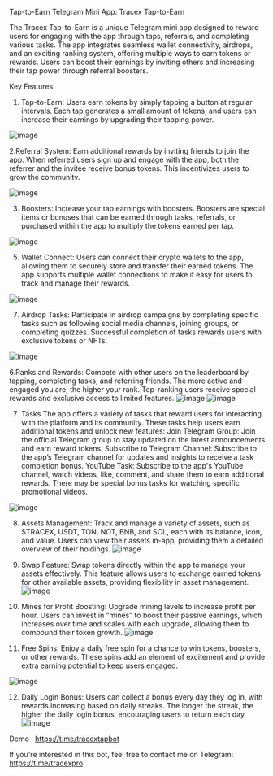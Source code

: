 Tap-to-Earn Telegram Mini App: Tracex Tap-to-Earn

The Tracex Tap-to-Earn is a unique Telegram mini app designed to reward users for engaging with the app through taps, referrals, and completing various tasks. The app integrates seamless wallet connectivity, airdrops, and an exciting ranking system, offering multiple ways to earn tokens or rewards. Users can boost their earnings by inviting others and increasing their tap power through referral boosters.

Key Features:

1. Tap-to-Earn:
Users earn tokens by simply tapping a button at regular intervals. Each tap generates a small amount of tokens, and users can increase their earnings by upgrading their tapping power.

![image](https://github.com/user-attachments/assets/d14c1818-f7d9-47bf-8d39-0c86ee9e0a1a)

2.Referral System:
Earn additional rewards by inviting friends to join the app. When referred users sign up and engage with the app, both the referrer and the invitee receive bonus tokens. This incentivizes users to grow the community.

![image](https://github.com/user-attachments/assets/10519c02-adba-4272-9479-94d7db0798b5)

3. Boosters:
Increase your tap earnings with boosters. Boosters are special items or bonuses that can be earned through tasks, referrals, or purchased within the app to multiply the tokens earned per tap.

![image](https://github.com/user-attachments/assets/9676892f-18c2-44db-8d29-d40fa360bd4c)

5. Wallet Connect:
Users can connect their crypto wallets to the app, allowing them to securely store and transfer their earned tokens. The app supports multiple wallet connections to make it easy for users to track and manage their rewards.

![image](https://github.com/user-attachments/assets/a0651a6d-5209-4edc-93cb-b5018a9a79e2)

7. Airdrop Tasks:
Participate in airdrop campaigns by completing specific tasks such as following social media channels, joining groups, or completing quizzes. Successful completion of tasks rewards users with exclusive tokens or NFTs.

![image](https://github.com/user-attachments/assets/2e5d3efe-200c-4193-a0de-b953c3d3962e)

6.Ranks and Rewards:
Compete with other users on the leaderboard by tapping, completing tasks, and referring friends. The more active and engaged you are, the higher your rank. Top-ranking users receive special rewards and exclusive access to limited features.
![image](https://github.com/user-attachments/assets/143815ec-c99a-4497-9272-844906b85969)
![image](https://github.com/user-attachments/assets/04887deb-c2fe-4363-8db2-cc374cab7fb4)

7. Tasks
The app offers a variety of tasks that reward users for interacting with the platform and its community. These tasks help users earn additional tokens and unlock new features:
Join Telegram Group: Join the official Telegram group to stay updated on the latest announcements and earn reward tokens.
Subscribe to Telegram Channel: Subscribe to the app’s Telegram channel for updates and insights to receive a task completion bonus.
YouTube Task: Subscribe to the app's YouTube channel, watch videos, like, comment, and share them to earn additional rewards. There may be special bonus tasks for watching specific promotional videos.

![image](https://github.com/user-attachments/assets/6ceef309-2b7e-4b05-ab84-82eac8ef6f48)

8. Assets Management:
Track and manage a variety of assets, such as $TRACEX, USDT, TON, NOT, BNB, and SOL, each with its balance, icon, and value. Users can view their assets in-app, providing them a detailed overview of their holdings.
![image](https://github.com/user-attachments/assets/363e52e5-845a-4d96-932d-91c9354ba50d)

9. Swap Feature:
Swap tokens directly within the app to manage your assets effectively. This feature allows users to exchange earned tokens for other available assets, providing flexibility in asset management.
![image](https://github.com/user-attachments/assets/203544b0-7288-41a2-b46f-78466e8ecb72)

10. Mines for Profit Boosting:
Upgrade mining levels to increase profit per hour. Users can invest in “mines” to boost their passive earnings, which increases over time and scales with each upgrade, allowing them to compound their token growth.
![image](https://github.com/user-attachments/assets/a65e707b-4bc0-4114-a8eb-bd5cd5b0aedf)

11. Free Spins:
Enjoy a daily free spin for a chance to win tokens, boosters, or other rewards. These spins add an element of excitement and provide extra earning potential to keep users engaged.

![image](https://github.com/user-attachments/assets/d77067e4-cdaf-4f2b-adaa-a7ec696790e3)

12. Daily Login Bonus:
Users can collect a bonus every day they log in, with rewards increasing based on daily streaks. The longer the streak, the higher the daily login bonus, encouraging users to return each day.
![image](https://github.com/user-attachments/assets/6b46498a-69a4-4db4-b9eb-8e9c9b966fca)

Demo : https://t.me/tracextapbot

If you're interested in this bot, feel free to contact me on Telegram: https://t.me/tracexpro

